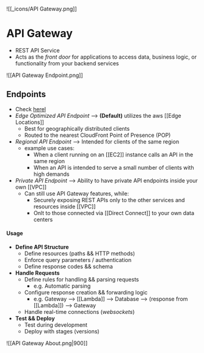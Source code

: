 ![[_icons/API Gateway.png]]
# API Gateway
- REST API Service
- Acts as the *front door* for applications to access data, business logic, or functionality from your backend services

![[API Gateway Endpoint.png]]
## Endpoints
- Check [herel](https://docs.aws.amazon.com/apigateway/latest/developerguide/api-gateway-api-endpoint-types.html)
- *Edge Optimized API Endpoint* --> **(Default)** utilizes the aws [[Edge Locations]]
	- Best for geographically distributed clients
	- Routed to the nearest CloudFront Point of Presence (POP)
- *Regional API Endpoint* --> Intended for clients of the same region
	- example use cases:
		- When a client running on an [[EC2]] instance calls an API in the same region
		- When an API is intended to serve a small number of clients with high demands
- *Private API Endpoint* --> Ability to have private API endpoints inside your own [[VPC]]
	- Can still use API Gateway features, while:
		- Securely exposing REST APIs only to the other services and resources inside [[VPC]]
		- Onlt to those connected via [[Direct Connect]] to your own data centers

#### Usage
- **Define API Structure**
	- Define resources (paths && HTTP methods)
	- Enforce query parameters / authentication
	- Define response codes && schema
- **Handle Requests**
	- Define rules for handling && parsing requests
		- e.g. Automatic parsing
	- Configure response creation && forwarding logic
		- e.g. Gateway --> [[Lambda]] --> Database --> (response from [[Lambda]]) --> Gateway
	- Handle real-time connections (*websockets*)
- **Test && Deploy**
	- Test during development
	- Deploy with stages (versions)


![[API Gateway About.png|900]]